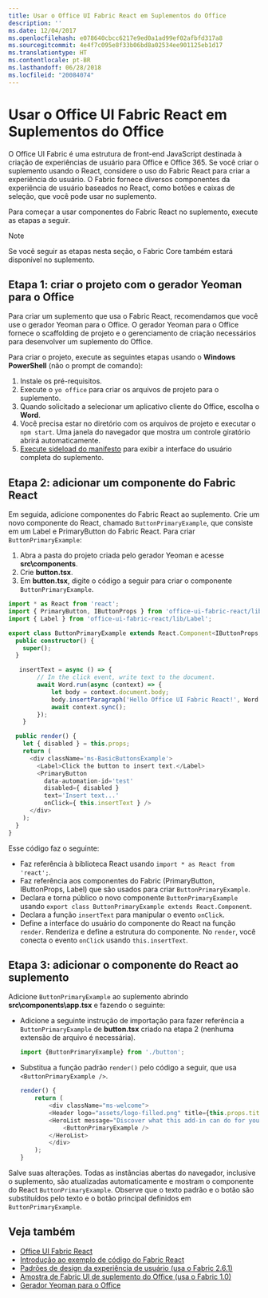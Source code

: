 ```yaml
---
title: Usar o Office UI Fabric React em Suplementos do Office
description: ''
ms.date: 12/04/2017
ms.openlocfilehash: e078640cbcc6217e9ed0a1ad99ef02afbfd317a8
ms.sourcegitcommit: 4e4f7c095e8f33b06bd8a02534ee901125eb1d17
ms.translationtype: HT
ms.contentlocale: pt-BR
ms.lasthandoff: 06/28/2018
ms.locfileid: "20084074"
---
```

# <a name="use-office-ui-fabric-react-in-office-add-ins"></a>Usar o Office UI Fabric React em Suplementos do Office

O Office UI Fabric é uma estrutura de front-end JavaScript destinada à criação de experiências de usuário para Office e Office 365. Se você criar o suplemento usando o React, considere o uso do Fabric React para criar a experiência do usuário. O Fabric fornece diversos componentes da experiência de usuário baseados no React, como botões e caixas de seleção, que você pode usar no suplemento.

Para começar a usar componentes do Fabric React no suplemento, execute as etapas a seguir.

> [!NOTE]
> Se você seguir as etapas nesta seção, o Fabric Core também estará disponível no suplemento.

## <a name="step-1---create-your-project-with-the-yeoman-generator-for-office"></a>Etapa 1: criar o projeto com o gerador Yeoman para o Office

Para criar um suplemento que usa o Fabric React, recomendamos que você use o gerador Yeoman para o Office. O gerador Yeoman para o Office fornece o scaffolding de projeto e o gerenciamento de criação necessários para desenvolver um suplemento do Office.

Para criar o projeto, execute as seguintes etapas usando o **Windows PowerShell** (não o prompt de comando):

1. Instale os pré-requisitos.
2. Execute o `yo office` para criar os arquivos de projeto para o suplemento.
3. Quando solicitado a selecionar um aplicativo cliente do Office, escolha o **Word**.
4. Você precisa estar no diretório com os arquivos de projeto e executar o `npm start`. Uma janela do navegador que mostra um controle giratório abrirá automaticamente.
5. [Execute sideload do manifesto](..\testing\test-debug-office-add-ins.md) para exibir a interface do usuário completa do suplemento.

## <a name="step-2---add-a-fabric-react-component"></a>Etapa 2: adicionar um componente do Fabric React

Em seguida, adicione componentes do Fabric React ao suplemento. Crie um novo componente do React, chamado `ButtonPrimaryExample`, que consiste em um Label e PrimaryButton do Fabric React. Para criar `ButtonPrimaryExample`:

1. Abra a pasta do projeto criada pelo gerador Yeoman e acesse **src\components**.
2. Crie **button.tsx**.
3. Em **button.tsx**, digite o código a seguir para criar o componente `ButtonPrimaryExample`.

```typescript
import * as React from 'react';
import { PrimaryButton, IButtonProps } from 'office-ui-fabric-react/lib/Button';
import { Label } from 'office-ui-fabric-react/lib/Label';

export class ButtonPrimaryExample extends React.Component<IButtonProps, {}> {
  public constructor() {
    super();
  }

   insertText = async () => {
        // In the click event, write text to the document.
        await Word.run(async (context) => {
            let body = context.document.body;
            body.insertParagraph('Hello Office UI Fabric React!', Word.InsertLocation.end);
            await context.sync();
        });
    }

  public render() {
    let { disabled } = this.props;
    return (
      <div className='ms-BasicButtonsExample'>
        <Label>Click the button to insert text.</Label>
        <PrimaryButton
          data-automation-id='test'
          disabled={ disabled }
          text='Insert text...'
          onClick={ this.insertText } />
      </div>
    );
  }
}
```

Esse código faz o seguinte:

- Faz referência à biblioteca React usando `import * as React from 'react';`.
- Faz referência aos componentes do Fabric (PrimaryButton, IButtonProps, Label) que são usados para criar `ButtonPrimaryExample`.
- Declara e torna público o novo componente `ButtonPrimaryExample` usando `export class ButtonPrimaryExample extends React.Component`.
- Declara a função `insertText` para manipular o evento `onClick`.
- Define a interface do usuário do componente do React na função `render`. Renderiza e define a estrutura do componente. No `render`, você conecta o evento `onClick` usando `this.insertText`.

## <a name="step-3---add-the-react-component-to-your-add-in"></a>Etapa 3: adicionar o componente do React ao suplemento

Adicione `ButtonPrimaryExample` ao suplemento abrindo **src\components\app.tsx** e fazendo o seguinte:

- Adicione a seguinte instrução de importação para fazer referência a `ButtonPrimaryExample` de **button.tsx** criado na etapa 2 (nenhuma extensão de arquivo é necessária).

  ```typescript
  import {ButtonPrimaryExample} from './button';
  ```

- Substitua a função padrão `render()` pelo código a seguir, que usa `<ButtonPrimaryExample />`.

  ```typescript
  render() {
      return (
          <div className="ms-welcome">
          <Header logo="assets/logo-filled.png" title={this.props.title} message="Welcome" />
          <HeroList message="Discover what this add-in can do for you today!" items={this.state.listItems} >
              <ButtonPrimaryExample />
          </HeroList>
          </div>
      );
  }
  ```

Salve suas alterações. Todas as instâncias abertas do navegador, inclusive o suplemento, são atualizadas automaticamente e mostram o componente do React `ButtonPrimaryExample`. Observe que o texto padrão e o botão são substituídos pelo texto e o botão principal definidos em `ButtonPrimaryExample`.



## <a name="see-also"></a>Veja também

- [Office UI Fabric React](https://dev.office.com/fabric#/)
- [Introdução ao exemplo de código do Fabric React](https://github.com/OfficeDev/Word-Add-in-GettingStartedFabricReact)
- [Padrões de design da experiência de usuário (usa o Fabric 2.6.1)](https://github.com/OfficeDev/Office-Add-in-UX-Design-Patterns-Code)
- [Amostra de Fabric UI de suplemento do Office (usa o Fabric 1.0)](https://github.com/OfficeDev/Office-Add-in-Fabric-UI-Sample)
- [Gerador Yeoman para o Office](https://github.com/OfficeDev/generator-office)
